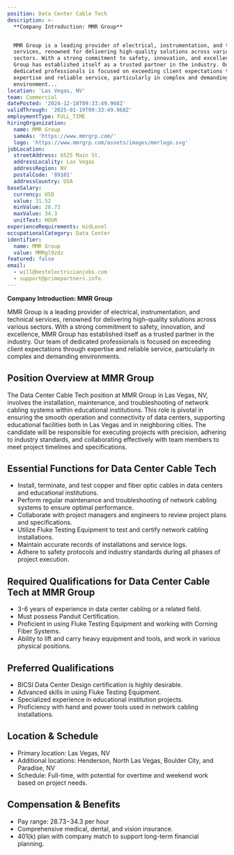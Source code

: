 ```yaml
---
position: Data Center Cable Tech
description: >-
  **Company Introduction: MMR Group**


  MMR Group is a leading provider of electrical, instrumentation, and technical
  services, renowned for delivering high-quality solutions across various
  sectors. With a strong commitment to safety, innovation, and excellence, MMR
  Group has established itself as a trusted partner in the industry. Our team of
  dedicated professionals is focused on exceeding client expectations through
  expertise and reliable service, particularly in complex and demanding
  environment...
location: 'Las Vegas, NV'
team: Commercial
datePosted: '2024-12-18T09:33:49.968Z'
validThrough: '2025-01-19T09:33:49.968Z'
employmentType: FULL_TIME
hiringOrganization:
  name: MMR Group
  sameAs: 'https://www.mmrgrp.com/'
  logo: 'https://www.mmrgrp.com/assets/images/mmrlogo.svg'
jobLocation:
  streetAddress: 6525 Main St.
  addressLocality: Las Vegas
  addressRegion: NV
  postalCode: '89101'
  addressCountry: USA
baseSalary:
  currency: USD
  value: 31.52
  minValue: 28.73
  maxValue: 34.3
  unitText: HOUR
experienceRequirements: midLevel
occupationalCategory: Data Center
identifier:
  name: MMR Group
  value: MMRgl9zdz
featured: false
email:
  - will@bestelectricianjobs.com
  - support@primepartners.info
---
```




**Company Introduction: MMR Group**

MMR Group is a leading provider of electrical, instrumentation, and technical services, renowned for delivering high-quality solutions across various sectors. With a strong commitment to safety, innovation, and excellence, MMR Group has established itself as a trusted partner in the industry. Our team of dedicated professionals is focused on exceeding client expectations through expertise and reliable service, particularly in complex and demanding environments.

## Position Overview at MMR Group

The Data Center Cable Tech position at MMR Group in Las Vegas, NV, involves the installation, maintenance, and troubleshooting of network cabling systems within educational institutions. This role is pivotal in ensuring the smooth operation and connectivity of data centers, supporting educational facilities both in Las Vegas and in neighboring cities. The candidate will be responsible for executing projects with precision, adhering to industry standards, and collaborating effectively with team members to meet project timelines and specifications.

## Essential Functions for Data Center Cable Tech

- Install, terminate, and test copper and fiber optic cables in data centers and educational institutions.
- Perform regular maintenance and troubleshooting of network cabling systems to ensure optimal performance.
- Collaborate with project managers and engineers to review project plans and specifications.
- Utilize Fluke Testing Equipment to test and certify network cabling installations.
- Maintain accurate records of installations and service logs.
- Adhere to safety protocols and industry standards during all phases of project execution.

## Required Qualifications for Data Center Cable Tech at MMR Group

- 3-6 years of experience in data center cabling or a related field.
- Must possess Panduit Certification.
- Proficient in using Fluke Testing Equipment and working with Corning Fiber Systems.
- Ability to lift and carry heavy equipment and tools, and work in various physical positions.

## Preferred Qualifications

- BICSI Data Center Design certification is highly desirable.
- Advanced skills in using Fluke Testing Equipment.
- Specialized experience in educational institution projects.
- Proficiency with hand and power tools used in network cabling installations.

## Location & Schedule

- Primary location: Las Vegas, NV
- Additional locations: Henderson, North Las Vegas, Boulder City, and Paradise, NV
- Schedule: Full-time, with potential for overtime and weekend work based on project needs.

## Compensation & Benefits

- Pay range: $28.73-$34.3 per hour
- Comprehensive medical, dental, and vision insurance.
- 401(k) plan with company match to support long-term financial planning.
